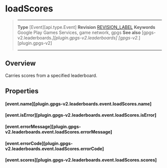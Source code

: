 # loadScores

> --------------------- ------------------------------------------------------------------------------------------
> __Type__              [Event][api.type.Event]
> __Revision__          [REVISION_LABEL](REVISION_URL)
> __Keywords__          Google Play Games Services, game network, gpgs
> __See also__          [gpgs-v2.leaderboards.*][plugin.gpgs-v2.leaderboards]
>                       [gpgs-v2.*][plugin.gpgs-v2]
> --------------------- ------------------------------------------------------------------------------------------

## Overview

Carries scores from a specified leaderboard.

## Properties

#### [event.name][plugin.gpgs-v2.leaderboards.event.loadScores.name]

#### [event.isError][plugin.gpgs-v2.leaderboards.event.loadScores.isError]

#### [event.errorMessage][plugin.gpgs-v2.leaderboards.event.loadScores.errorMessage]

#### [event.errorCode][plugin.gpgs-v2.leaderboards.event.loadScores.errorCode]

#### [event.scores][plugin.gpgs-v2.leaderboards.event.loadScores.scores]